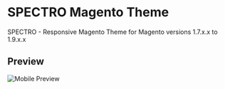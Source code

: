 # SPECTRO Magento Theme
SPECTRO - Responsive Magento Theme for Magento versions 1.7.x.x to 1.9.x.x

## Preview

![Mobile Preview](https://i.imgsafe.org/4080717.png "Mobile Preview")


